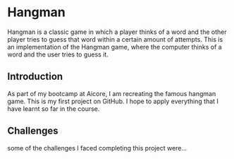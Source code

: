 # Hangman
Hangman is a classic game in which a player thinks of a word and the other player tries to guess that word within a certain amount of attempts.
This is an implementation of the Hangman game, where the computer thinks of a word and the user tries to guess it. 
## Introduction
As part of my bootcamp at Aicore, I am recreating the famous hangman game. This is my first project on GitHub. I hope to apply everything that I have learnt so far in the course. 

## Challenges
some of the challenges I faced completing this project were...



